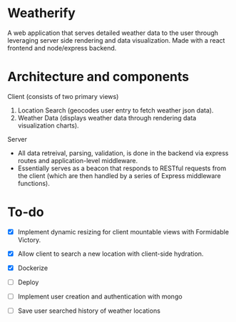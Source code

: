 # Weatherify
A web application that serves detailed weather data to the user through leveraging server side rendering and data visualization. Made with a react frontend and node/express backend.

# Architecture and components
Client (consists of two primary views)
  1. Location Search (geocodes user entry to fetch weather json data).                           
  2. Weather Data (displays weather data through rendering data visualization charts).

Server
  * All data retreival, parsing, validation, is done in the backend via express routes and application-level middleware.
  * Essentially serves as a beacon that responds to RESTful requests from the client (which are then handled by a series of Express middleware functions).
 
# To-do
  - [X] Implement dynamic resizing for client mountable views with Formidable Victory.
  - [X] Allow client to search a new location with client-side hydration.
  - [X] Dockerize
  - [ ] Deploy
  - [ ] Implement user creation and authentication with mongo
  - [ ] Save user searched history of weather locations



  
 
  
  
